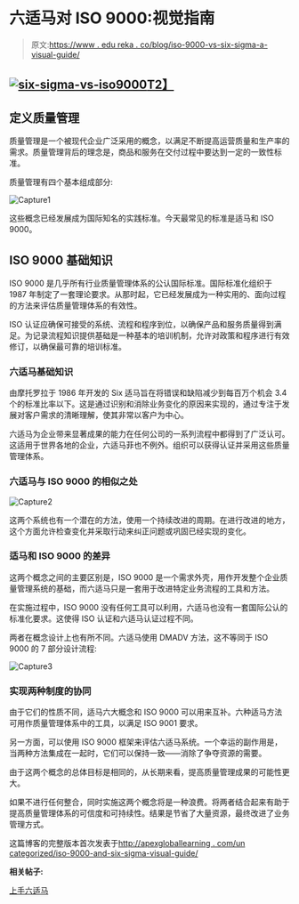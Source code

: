 # 六适马对 ISO 9000:视觉指南

> 原文:[https://www . edu reka . co/blog/iso-9000-vs-six-sigma-a-visual-guide/](https://www.edureka.co/blog/iso-9000-vs-six-sigma-a-visual-guide/)

## [![six-sigma-vs-iso9000](../Images/de4a67d74b6a6ea199f445f8360e383a.png)T2】](https://www.edureka.co/six-sigma-green-belt-self-paced)

## 定义质量管理

质量管理是一个被现代企业广泛采用的概念，以满足不断提高运营质量和生产率的需求。质量管理背后的理念是，商品和服务在交付过程中要达到一定的一致性标准。

质量管理有四个基本组成部分:

![Capture1](../Images/9b8e6e6473b8cf77de1904850cf4f731.png)

这些概念已经发展成为国际知名的实践标准。今天最常见的标准是适马和 ISO 9000。

## ISO 9000 基础知识

ISO 9000 是几乎所有行业质量管理体系的公认国际标准。国际标准化组织于 1987 年制定了一套理论要求。从那时起，它已经发展成为一种实用的、面向过程的方法来评估质量管理体系的有效性。

ISO 认证应确保可接受的系统、流程和程序到位，以确保产品和服务质量得到满足。为记录流程知识提供基础是一种基本的培训机制，允许对政策和程序进行有效修订，以确保最可靠的培训标准。

### 六适马基础知识

由摩托罗拉于 1986 年开发的 Six 适马旨在将错误和缺陷减少到每百万个机会 3.4 个的标准比率以下。这是通过识别和消除业务变化的原因来实现的，通过专注于发展对客户需求的清晰理解，使其非常以客户为中心。

六适马为企业带来显著成果的能力在任何公司的一系列流程中都得到了广泛认可。这适用于世界各地的企业，六适马菲也不例外。组织可以获得认证并采用这些质量管理体系。

### 六适马与 ISO 9000 的相似之处

![Capture2](../Images/f58ea011982fc8508617e513c85a5fb3.png)

这两个系统也有一个潜在的方法，使用一个持续改进的周期。在进行改进的地方，这个方面允许检查变化并采取行动来纠正问题或巩固已经实现的变化。

### 适马和 ISO 9000 的差异

这两个概念之间的主要区别是，ISO 9000 是一个需求外壳，用作开发整个企业质量管理系统的基础，而六适马只是一套用于改进特定业务流程的工具和方法。

在实施过程中，ISO 9000 没有任何工具可以利用，六适马也没有一套国际公认的标准化要求。这使得 ISO 认证和六适马认证过程不同。

两者在概念设计上也有所不同。六适马使用 DMADV 方法，这不等同于 ISO 9000 的 7 部分设计流程:

![Capture3](../Images/bfcb2e1294770c7f84b43fd23dd497c5.png)

### 实现两种制度的协同

由于它们的性质不同，适马六大概念和 ISO 9000 可以用来互补。六种适马方法可用作质量管理体系中的工具，以满足 ISO 9001 要求。

另一方面，可以使用 ISO 9000 框架来评估六适马系统。一个幸运的副作用是，当两种方法集成在一起时，它们可以保持一致——消除了争夺资源的需要。

由于这两个概念的总体目标是相同的，从长期来看，提高质量管理成果的可能性更大。

如果不进行任何整合，同时实施这两个概念将是一种浪费。将两者结合起来有助于提高质量管理体系的可信度和可持续性。结果是节省了大量资源，最终改进了业务管理方式。

这篇博客的完整版本首次发表于[http://apexgloballearning . com/un categorized/iso-9000-and-six-sigma-visual-guide/](http://apexgloballearning.com/uncategorized/iso-9000-and-six-sigma-visual-guide/)

**相关帖子:**

[上手六适马](https://www.edureka.co/six-sigma-green-belt-self-paced)